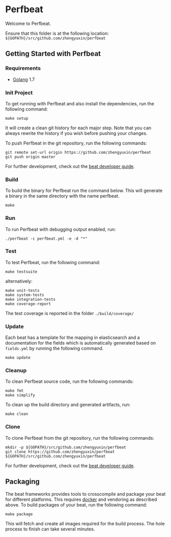 # Perfbeat

Welcome to Perfbeat.

Ensure that this folder is at the following location:
`${GOPATH}/src/github.com/zhengyuxin/perfbeat`

## Getting Started with Perfbeat

### Requirements

* [Golang](https://golang.org/dl/) 1.7

### Init Project
To get running with Perfbeat and also install the
dependencies, run the following command:

```
make setup
```

It will create a clean git history for each major step. Note that you can always rewrite the history if you wish before pushing your changes.

To push Perfbeat in the git repository, run the following commands:

```
git remote set-url origin https://github.com/zhengyuxin/perfbeat
git push origin master
```

For further development, check out the [beat developer guide](https://www.elastic.co/guide/en/beats/libbeat/current/new-beat.html).

### Build

To build the binary for Perfbeat run the command below. This will generate a binary
in the same directory with the name perfbeat.

```
make
```


### Run

To run Perfbeat with debugging output enabled, run:

```
./perfbeat -c perfbeat.yml -e -d "*"
```


### Test

To test Perfbeat, run the following command:

```
make testsuite
```

alternatively:
```
make unit-tests
make system-tests
make integration-tests
make coverage-report
```

The test coverage is reported in the folder `./build/coverage/`

### Update

Each beat has a template for the mapping in elasticsearch and a documentation for the fields
which is automatically generated based on `fields.yml` by running the following command.

```
make update
```


### Cleanup

To clean  Perfbeat source code, run the following commands:

```
make fmt
make simplify
```

To clean up the build directory and generated artifacts, run:

```
make clean
```


### Clone

To clone Perfbeat from the git repository, run the following commands:

```
mkdir -p ${GOPATH}/src/github.com/zhengyuxin/perfbeat
git clone https://github.com/zhengyuxin/perfbeat ${GOPATH}/src/github.com/zhengyuxin/perfbeat
```


For further development, check out the [beat developer guide](https://www.elastic.co/guide/en/beats/libbeat/current/new-beat.html).


## Packaging

The beat frameworks provides tools to crosscompile and package your beat for different platforms. This requires [docker](https://www.docker.com/) and vendoring as described above. To build packages of your beat, run the following command:

```
make package
```

This will fetch and create all images required for the build process. The hole process to finish can take several minutes.
